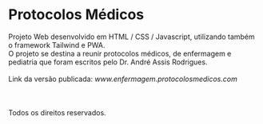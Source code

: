 <h1>Protocolos Médicos</h1> 
Projeto Web desenvolvido em HTML / CSS / Javascript, utilizando também o framework Tailwind e PWA.
<br/>
O projeto se destina a reunir protocolos médicos, de enfermagem e pediatria que foram escritos pelo Dr. André Assis Rodrigues.
<br/>
<br/>
Link da versão publicada: <i>www.enfermagem.protocolosmedicos.com</i> 
<br/>
<br/>
<br/>
<br/>
Todos os direitos reservados.

